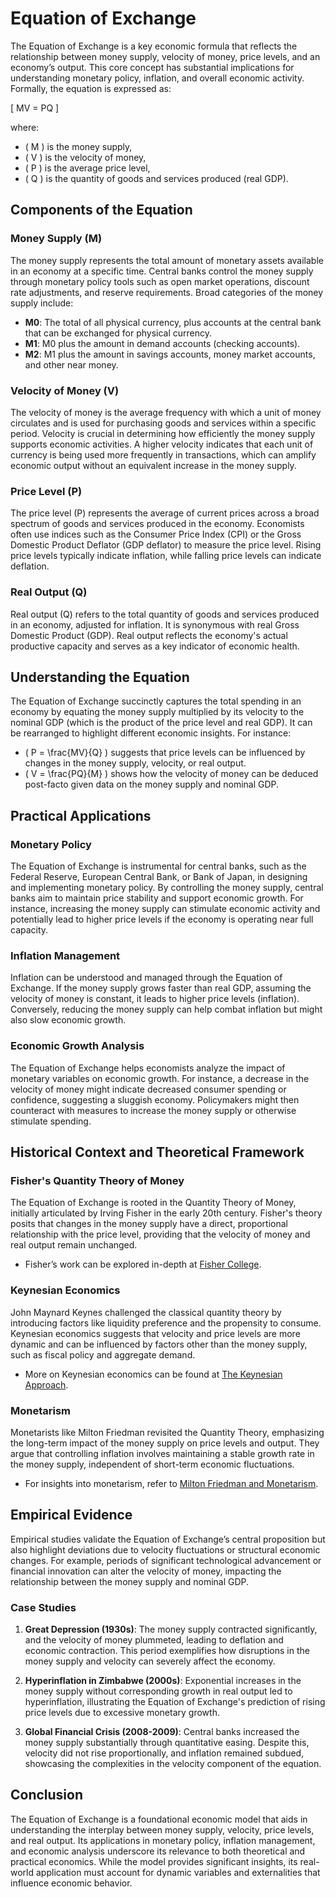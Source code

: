 # Equation of Exchange

The Equation of Exchange is a key economic formula that reflects the relationship between money supply, velocity of money, price levels, and an economy’s output. This core concept has substantial implications for understanding monetary policy, inflation, and overall economic activity. Formally, the equation is expressed as:

\[ MV = PQ \]

where:
- \( M \) is the money supply,
- \( V \) is the velocity of money,
- \( P \) is the average price level,
- \( Q \) is the quantity of goods and services produced (real GDP).

## Components of the Equation

### Money Supply (M)
The money supply represents the total amount of monetary assets available in an economy at a specific time. Central banks control the money supply through monetary policy tools such as open market operations, discount rate adjustments, and reserve requirements. Broad categories of the money supply include:
- **M0**: The total of all physical currency, plus accounts at the central bank that can be exchanged for physical currency.
- **M1**: M0 plus the amount in demand accounts (checking accounts).
- **M2**: M1 plus the amount in savings accounts, money market accounts, and other near money.

### Velocity of Money (V)
The velocity of money is the average frequency with which a unit of money circulates and is used for purchasing goods and services within a specific period. Velocity is crucial in determining how efficiently the money supply supports economic activities. A higher velocity indicates that each unit of currency is being used more frequently in transactions, which can amplify economic output without an equivalent increase in the money supply.

### Price Level (P)
The price level (P) represents the average of current prices across a broad spectrum of goods and services produced in the economy. Economists often use indices such as the Consumer Price Index (CPI) or the Gross Domestic Product Deflator (GDP deflator) to measure the price level. Rising price levels typically indicate inflation, while falling price levels can indicate deflation.

### Real Output (Q)
Real output (Q) refers to the total quantity of goods and services produced in an economy, adjusted for inflation. It is synonymous with real Gross Domestic Product (GDP). Real output reflects the economy's actual productive capacity and serves as a key indicator of economic health.

## Understanding the Equation

The Equation of Exchange succinctly captures the total spending in an economy by equating the money supply multiplied by its velocity to the nominal GDP (which is the product of the price level and real GDP). It can be rearranged to highlight different economic insights. For instance:
- \( P = \frac{MV}{Q} \) suggests that price levels can be influenced by changes in the money supply, velocity, or real output.
- \( V = \frac{PQ}{M} \) shows how the velocity of money can be deduced post-facto given data on the money supply and nominal GDP.

## Practical Applications

### Monetary Policy
The Equation of Exchange is instrumental for central banks, such as the Federal Reserve, European Central Bank, or Bank of Japan, in designing and implementing monetary policy. By controlling the money supply, central banks aim to maintain price stability and support economic growth. For instance, increasing the money supply can stimulate economic activity and potentially lead to higher price levels if the economy is operating near full capacity.

### Inflation Management
Inflation can be understood and managed through the Equation of Exchange. If the money supply grows faster than real GDP, assuming the velocity of money is constant, it leads to higher price levels (inflation). Conversely, reducing the money supply can help combat inflation but might also slow economic growth.

### Economic Growth Analysis
The Equation of Exchange helps economists analyze the impact of monetary variables on economic growth. For instance, a decrease in the velocity of money might indicate decreased consumer spending or confidence, suggesting a sluggish economy. Policymakers might then counteract with measures to increase the money supply or otherwise stimulate spending.

## Historical Context and Theoretical Framework

### Fisher's Quantity Theory of Money
The Equation of Exchange is rooted in the Quantity Theory of Money, initially articulated by Irving Fisher in the early 20th century. Fisher's theory posits that changes in the money supply have a direct, proportional relationship with the price level, providing that the velocity of money and real output remain unchanged.
- Fisher’s work can be explored in-depth at [Fisher College](http://fisher.edu).

### Keynesian Economics
John Maynard Keynes challenged the classical quantity theory by introducing factors like liquidity preference and the propensity to consume. Keynesian economics suggests that velocity and price levels are more dynamic and can be influenced by factors other than the money supply, such as fiscal policy and aggregate demand.
- More on Keynesian economics can be found at [The Keynesian Approach](https://www.imf.org/external/pubs/ft/fandd/2014/09/basics.htm).

### Monetarism
Monetarists like Milton Friedman revisited the Quantity Theory, emphasizing the long-term impact of the money supply on price levels and output. They argue that controlling inflation involves maintaining a stable growth rate in the money supply, independent of short-term economic fluctuations.
- For insights into monetarism, refer to [Milton Friedman and Monetarism](https://miltonfriedman.hoover.org/).

## Empirical Evidence

Empirical studies validate the Equation of Exchange’s central proposition but also highlight deviations due to velocity fluctuations or structural economic changes. For example, periods of significant technological advancement or financial innovation can alter the velocity of money, impacting the relationship between the money supply and nominal GDP.

### Case Studies
1. **Great Depression (1930s)**: The money supply contracted significantly, and the velocity of money plummeted, leading to deflation and economic contraction. This period exemplifies how disruptions in the money supply and velocity can severely affect the economy.

2. **Hyperinflation in Zimbabwe (2000s)**: Exponential increases in the money supply without corresponding growth in real output led to hyperinflation, illustrating the Equation of Exchange's prediction of rising price levels due to excessive monetary growth.

3. **Global Financial Crisis (2008-2009)**: Central banks increased the money supply substantially through quantitative easing. Despite this, velocity did not rise proportionally, and inflation remained subdued, showcasing the complexities in the velocity component of the equation.

## Conclusion

The Equation of Exchange is a foundational economic model that aids in understanding the interplay between money supply, velocity, price levels, and real output. Its applications in monetary policy, inflation management, and economic analysis underscore its relevance to both theoretical and practical economics. While the model provides significant insights, its real-world application must account for dynamic variables and externalities that influence economic behavior.